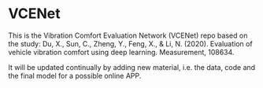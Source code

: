 # VCENet
This is the Vibration Comfort Evaluation Network (VCENet) repo based on the study:
Du, X., Sun, C., Zheng, Y., Feng, X., & Li, N. (2020). Evaluation of vehicle vibration comfort using deep learning. Measurement, 108634.

It will be updated continually by adding new material, i.e. the data, code and the final model for a possible online APP.
